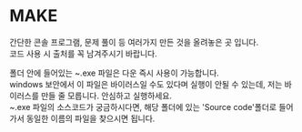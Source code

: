 # MAKE </br>
 간단한 콘솔 프로그램, 문제 풀이 등 여러가지 만든 것을 올려놓은 곳 입니다. </br>
 코드 사용 시 출처를 꼭 남겨주시기 바랍니다. </br>

 폴더 안에 들어있는 ~.exe 파일은 다운 즉시 사용이 가능합니다. </br>
 windows 보안에서 이 파일은 바이러스일 수도 있다며 실행이 안될 수 있는데, 저는 바이러스를 만들 줄 모릅니다. 안심하고 실행하세요. </br>
 ~.exe 파일의 소스코드가 궁금하시다면, 해당 폴더에 있는 'Source code'폴더로 들어가서 동일한 이름의 파일을 찾으시면 됩니다. </br>
